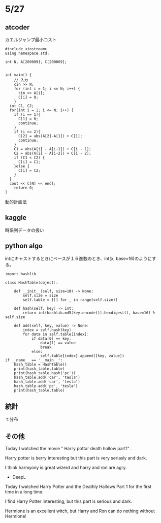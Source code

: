 # 5/27

## atcoder

カエルジャンプ最小コスト

```
#include <iostream>
using namespace std;

int N, A[200009], C[200009];


int main() {
	// 入力
	cin >> N;
	for (int i = 1; i <= N; i++) {
      cin >> A[i];
      C[i] = 0;
    }
  int C1, C2;
  for(int i = 1; i <= N; i++) {
    if (i == 1){
      C[1] = 0;
      continue;
    }
    if (i == 2){
      C[2] = abs(A[2]-A[1]) + C[1];
      continue;
    }
    C1 = abs(A[i] - A[i-1]) + C[i - 1];
    C2 = abs(A[i] - A[i-2]) + C[i - 2];
    if (C1 < C2) {
      C[i] = C1;
    }else {
      C[i] = C2;
    }
  }
  cout << C[N] << endl;
	return 0;
}
```
動的計画法

## kaggle
時系列データの扱い

## python algo

intにキャストするときにベースが１６進数のとき、int(x, base=16)のようにする。

```
import hashlib

class HashTable(object):

    def __init__(self, size=10) -> None:
        self.size = size
        self.table = [[] for _ in range(self.size)]

    def hash(self, key) -> int:
        return int(hashlib.md5(key.encode()).hexdigest(), base=16) % self.size

    def add(self, key, value) -> None:
        index = self.hash(key)
        for data in self.table[index]:
            if data[0] == key:
                data[1] == value
                break
            else:
                self.table[index].append([key, value])
if __name__ == '__main__':
    hash_table = HashTable()
    print(hash_table.table)
    print(hash_table.hash('pc'))
    hash_table.add('car', 'tesla')
    hash_table.add('car', 'tesla')
    hash_table.add('pc', 'tesla')
    print(hash_table.table)
```

## 統計
ｔ分布

## その他

Today I watched the movie " Harry pottar death hollow part1" .

Harry potter is berry interesting but this part is very seriasly and dark.

I think harmyony is great wizerd and harry and ron are agry.

- DeepL

Today I watched Harry Potter and the Deathly Hallows Part 1 for the first time in a long time.

I find Harry Potter interesting, but this part is serious and dark.

Hermione is an excellent witch, but Harry and Ron can do nothing without Hermione!
